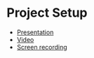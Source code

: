 # Project Setup

- [Presentation](https://docs.google.com/presentation/d/1iNExpCZh-o2tQgrQyUIhZr5VSXgN3rWe9bCs4k4t_2c)
- [Video](https://www.youtube.com/watch?v=mThOdIxdblg)
- [Screen recording](https://drive.google.com/file/d/1BF900rRsS0gaZ3V0Ua1tt1EdLJt2MSpq/view?usp=sharing)
